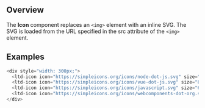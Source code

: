 ## Overview
The **Icon** component replaces an `<img>` element with an inline SVG. The SVG is loaded from the URL specified in the src attribute of the `<img>` element.


## Examples

```js
<div style="width: 300px;">
  <ltd-icon icon="https://simpleicons.org/icons/node-dot-js.svg" size="120px" fill="#00ca1f"></ltd-icon>
  <ltd-icon icon="https://simpleicons.org/icons/vue-dot-js.svg" size="80px" fill="#19928b"></ltd-icon>
  <ltd-icon icon="https://simpleicons.org/icons/javascript.svg" size="60px" fill="#fbf11e"></ltd-icon>
  <ltd-icon icon="https://simpleicons.org/icons/webcomponents-dot-org.svg" fill="#ff9600"></ltd-icon>
</div>
```